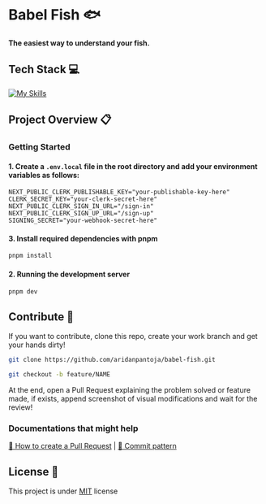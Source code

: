 <h1>Babel Fish 🐟</h1> 

<p>
    <b>The easiest way to understand your fish.</b>
</p>

<h2 id="tech-stack">Tech Stack 💻</h2>

[![My Skills](https://skillicons.dev/icons?i=nodejs,react,nextjs,ts,tailwind,vercel,prisma,docker)](https://skillicons.dev)

<h2 id="project-overview">Project Overview 📋</h2>

### Getting Started

#### 1. Create a `.env.local` file in the root directory and add your environment variables as follows:

```env
NEXT_PUBLIC_CLERK_PUBLISHABLE_KEY="your-publishable-key-here"
CLERK_SECRET_KEY="your-clerk-secret-here"
NEXT_PUBLIC_CLERK_SIGN_IN_URL="/sign-in"
NEXT_PUBLIC_CLERK_SIGN_UP_URL="/sign-up"
SIGNING_SECRET="your-webhook-secret-here"
```

#### 3. Install required dependencies with pnpm

```bash
pnpm install
```

#### 2. Running the development server

```bash
pnpm dev
```

<h2 id="contribute">Contribute 🚀</h2>

If you want to contribute, clone this repo, create your work branch and get your hands dirty!

```bash
git clone https://github.com/aridanpantoja/babel-fish.git
```

```bash
git checkout -b feature/NAME
```

At the end, open a Pull Request explaining the problem solved or feature made, if exists, append screenshot of visual modifications and wait for the review!

### Documentations that might help

[📝 How to create a Pull Request](https://www.atlassian.com/br/git/tutorials/making-a-pull-request) |
[💾 Commit pattern](https://gist.github.com/joshbuchea/6f47e86d2510bce28f8e7f42ae84c716)

<h2 id="license">License 📃 </h2>

This project is under [MIT](./LICENSE) license